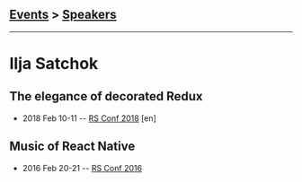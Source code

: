## [Events](../README.md) > [Speakers](../speakers.md)
---

# Ilja Satchok

## The elegance of decorated Redux
- 2018 Feb 10-11 -- [RS Conf 2018](https://youtu.be/NaEiH3Z1qqI) [en]   
## Music of React Native
- 2016 Feb 20-21 -- [RS Conf 2016](https://www.youtube.com/watch?v=Ovq-cNzv5H8)    
